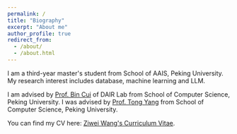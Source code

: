 ```yaml
---
permalink: /
title: "Biography"
excerpt: "About me"
author_profile: true
redirect_from: 
  - /about/
  - /about.html
---
```


I am a third-year master's student from School of AAIS, Peking University. My research interest includes database, machine learning and LLM.

I am advised by [Prof. Bin Cui](https://cuibinpku.github.io/) of DAIR Lab from School of Computer Science, Peking University. I was advised by [Prof. Tong Yang](https://yangtonghome.github.io/) from School of Computer Science, Peking University.

You can find my CV here: [Ziwei Wang's Curriculum Vitae](../assets/Curriculum_Vitae.pdf).

